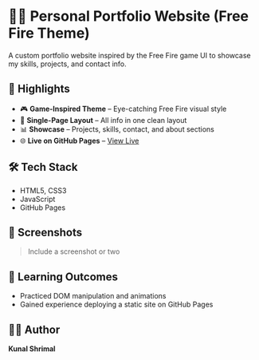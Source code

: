 
# 🧑‍💻 Personal Portfolio Website (Free Fire Theme)

A custom portfolio website inspired by the Free Fire game UI to showcase my skills, projects, and contact info.

## 🌟 Highlights

- 🎮 **Game-Inspired Theme** – Eye-catching Free Fire visual style
- 📁 **Single-Page Layout** – All info in one clean layout
- 📊 **Showcase** – Projects, skills, contact, and about sections
- 🌐 **Live on GitHub Pages** – [View Live]([https://kunalshrimal.github.io/portfolio-freefire/](https://kunalshrimal.github.io/Portfolio_Free-fire/))

## 🛠️ Tech Stack
- HTML5, CSS3
- JavaScript
- GitHub Pages

## 📸 Screenshots
> Include a screenshot or two

## 🧠 Learning Outcomes
- Practiced DOM manipulation and animations
- Gained experience deploying a static site on GitHub Pages

## 👨‍💻 Author
**Kunal Shrimal**
